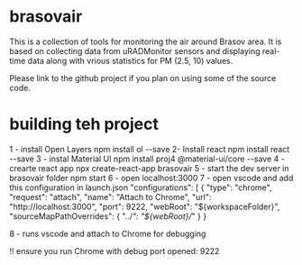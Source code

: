 # brasovair
This is a collection of tools for monitoring the air around Brasov area.
It is based on collecting data from uRADMonitor sensors and displaying real-time data along with vrious statistics for PM (2.5, 10) values.

Please link to the github project if you plan on using some of the source code.

# building teh project
1 - install Open Layers
npm install ol --save
2- Install react
npm install react --save
3 - instal Material UI
npm install proj4 @material-ui/core --save
4 - crearte react app
npx create-react-app brasovair
5 - start the dev server in brasovair folder
npm start
6 - open localhost:3000
7 - open vscode and add this configuration in launch.json
    "configurations": [
        {
            "type": "chrome",
            "request": "attach",
            "name": "Attach to Chrome",
            "url": "http://localhost:3000",
            "port": 9222,
            "webRoot": "${workspaceFolder}",
            "sourceMapPathOverrides": {
                "../*": "${webRoot}/*"
            }
        }

8 - runs vscode and attach to Chrome for debugging

!! ensure you run Chrome with debug port opened: 9222
